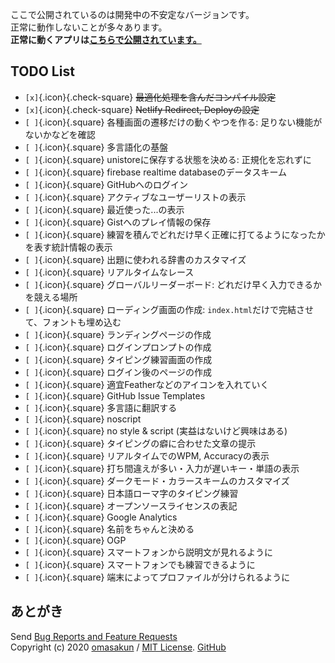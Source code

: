 ここで公開されているのは開発中の不安定なバージョンです。  
正常に動作しないことが多々あります。  
**正常に動くアプリは<a href="https://typing.o137.dev" target="_blank" rel="noopener">こちらで公開されています。</a>**

## TODO List

- `[x]`{.icon}{.check-square} ~~最適化処理を含んだコンパイル設定~~
- `[x]`{.icon}{.check-square} ~~Netlify Redirect, Deployの設定~~
- `[ ]`{.icon}{.square} 各種画面の遷移だけの動くやつを作る: 足りない機能がないかなどを確認
- `[ ]`{.icon}{.square} 多言語化の基盤
- `[ ]`{.icon}{.square} unistoreに保存する状態を決める: 正規化を忘れずに
- `[ ]`{.icon}{.square} firebase realtime databaseのデータスキーム
- `[ ]`{.icon}{.square} GitHubへのログイン
- `[ ]`{.icon}{.square} アクティブなユーザーリストの表示
- `[ ]`{.icon}{.square} 最近使った...の表示
- `[ ]`{.icon}{.square} Gistへのプレイ情報の保存
- `[ ]`{.icon}{.square} 練習を積んでどれだけ早く正確に打てるようになったかを表す統計情報の表示
- `[ ]`{.icon}{.square} 出題に使われる辞書のカスタマイズ
- `[ ]`{.icon}{.square} リアルタイムなレース
- `[ ]`{.icon}{.square} グローバルリーダーボード: どれだけ早く入力できるかを競える場所
- `[ ]`{.icon}{.square} ローディング画面の作成: `index.html`だけで完結させて、フォントも埋め込む
- `[ ]`{.icon}{.square} ランディングページの作成
- `[ ]`{.icon}{.square} ログインプロンプトの作成
- `[ ]`{.icon}{.square} タイピング練習画面の作成
- `[ ]`{.icon}{.square} ログイン後のページの作成
- `[ ]`{.icon}{.square} 適宜Featherなどのアイコンを入れていく
- `[ ]`{.icon}{.square} GitHub Issue Templates
- `[ ]`{.icon}{.square} 多言語に翻訳する
- `[ ]`{.icon}{.square} noscript
- `[ ]`{.icon}{.square} no style & script (実益はないけど興味はある)
- `[ ]`{.icon}{.square} タイピングの癖に合わせた文章の提示
- `[ ]`{.icon}{.square} リアルタイムでのWPM, Accuracyの表示
- `[ ]`{.icon}{.square} 打ち間違えが多い・入力が遅いキー・単語の表示
- `[ ]`{.icon}{.square} ダークモード・カラースキームのカスタマイズ
- `[ ]`{.icon}{.square} 日本語ローマ字のタイピング練習
- `[ ]`{.icon}{.square} オープンソースライセンスの表記
- `[ ]`{.icon}{.square} Google Analytics
- `[ ]`{.icon}{.square} 名前をちゃんと決める
- `[ ]`{.icon}{.square} OGP
- `[ ]`{.icon}{.square} スマートフォンから説明文が見れるように
- `[ ]`{.icon}{.square} スマートフォンでも練習できるように
- `[ ]`{.icon}{.square} 端末によってプロファイルが分けられるように

## あとがき

Send <a href="https://github.com/omasakun/typing-tutor/issues" target="_blank" rel="noreferrer">Bug Reports and Feature Requests</a>  
Copyright (c) 2020 <a href="https://github.com/omasakun" target="_blank" rel="noreferrer">omasakun</a> / <a href="https://github.com/omasakun/typing-tutor/blob/master/LICENSE" target="_blank" rel="noreferrer">MIT License</a>. <a class="github icon" href="https://github.com/omasakun/typing-tutor" target="_blank" rel="noreferrer"><span>GitHub</span></a>